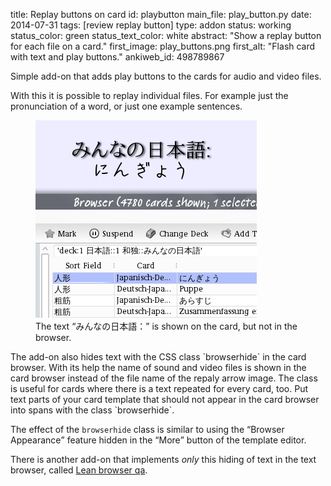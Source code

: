 title: Replay buttons on card
id: playbutton
main_file: play_button.py
date: 2014-07-31
tags: [review replay button]
type: addon
status: working
status_color: green
status_text_color: white
abstract: "Show a replay button for each file on a card."
first_image: play_buttons.png
first_alt: "Flash card with text and play buttons."
ankiweb_id: 498789867

Simple add-on that adds play buttons to the cards for audio and video
files.

With this it is possible to replay individual files. For example just
the pronunciation of a word, or just one example sentences.

<span  class="clear" />
<figure>
<img src="images/browserhide.png" alt=" Part of the Anki review window.
Text: みんなの日本語： に んぎょう.  Below part on the Anki card
browser. One line highlighted. Text: 人形; Japanisch-De...; にんぎょう">
<figcaption>The text <q lang="ja">みんなの日本語：</q> is shown on the card,
but not in the browser.</figcaption>
</figure>
The add-on also hides text with the CSS class `browserhide` in the
card browser. With its help the name of sound and video files is shown in
the card browser instead of the file name of the repaly arrow
image. The class is useful for cards where there is a text repeated
for every card, too. Put text  parts of your card template that
should not appear in the card browser into spans with the class `browserhide`.

The effect of the `browserhide` class is similar to using the
<q>Browser Appearance</q> feature hidden in the <q>More</q> button of
the template editor.

There is another add-on that implements *only* this hiding of text in
the text browser, called [Lean browser qa](Lean%20browser%20qa.html).
